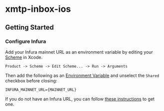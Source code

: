 #  xmtp-inbox-ios

## Getting Started

### Configure Infura

Add your Infura mainnet URL as an environment variable by editing your [Scheme](https://developer.apple.com/documentation/xcode/customizing-the-build-schemes-for-a-project) in Xcode.

`Product -> Scheme -> Edit Scheme... -> Run -> Arguments`

Then add the following as an [Environment Variable](https://developer.apple.com/documentation/xcode/environment-variable-reference) and unselect the `Shared` checkbox before closing:

```
INFURA_MAINNET_URL={MAINNET_URL}
```

If you do not have an Infura URL, you can follow [these instructions](https://blog.infura.io/getting-started-with-infura-28e41844cc89/) to get one.
